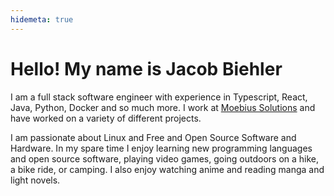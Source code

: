 ```yaml
---
hidemeta: true
---
```


# Hello! My name is Jacob Biehler

I am a full stack software engineer with experience in Typescript, React, Java, Python, Docker and so much more. I work at [Moebius Solutions](https://www.moesol.com/) and have worked on a variety of different projects.

I am passionate about Linux and Free and Open Source Software and Hardware. In my spare time I enjoy learning new programming languages and open source software, playing video games, going outdoors on a hike, a bike ride, or camping. I also enjoy watching anime and reading manga and light novels.
